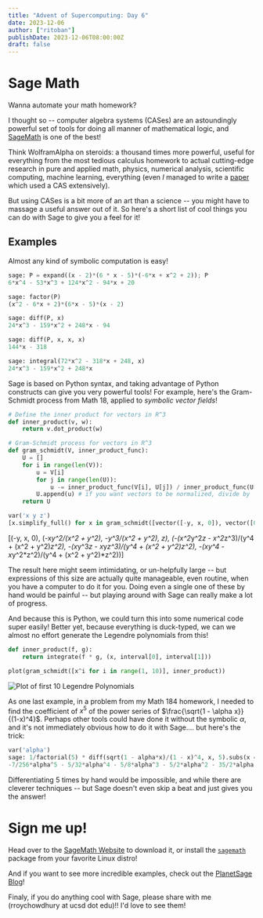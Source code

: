```yaml
---
title: "Advent of Supercomputing: Day 6"
date: 2023-12-06
author: ["ritoban"]
publishDate: 2023-12-06T08:00:00Z
draft: false
---
```


# Sage Math
Wanna automate your math homework?

I thought so -- computer algebra systems (CASes) are an astoundingly powerful set of tools for doing all manner of mathematical logic, and [SageMath](https://www.sagemath.org/) is one of the best!

Think WolframAlpha on steroids: a thousand times more powerful, useful for everything from the most tedious calculus homework to actual cutting-edge research in pure and applied math, physics, numerical analysis, scientific computing, machine learning, everything (even _I_ managed to write a [paper](https://www.sciencedirect.com/science/article/pii/S0021999122005629#ab0010) which used a CAS extensively). 

But using CASes is a bit more of an art than a science -- you might have to massage a useful answer out of it. So here's a short list of cool things you can do with Sage to give you a feel for it! 

## Examples
Almost any kind of symbolic computation is easy!
```py
sage: P = expand((x - 2)*(6 * x - 5)*(-6*x + x^2 + 2)); P
6*x^4 - 53*x^3 + 124*x^2 - 94*x + 20

sage: factor(P)
(x^2 - 6*x + 2)*(6*x - 5)*(x - 2)

sage: diff(P, x)
24*x^3 - 159*x^2 + 248*x - 94

sage: diff(P, x, x, x)
144*x - 318

sage: integral(72*x^2 - 318*x + 248, x)
24*x^3 - 159*x^2 + 248*x
```

Sage is based on Python syntax, and taking advantage of Python constructs can give you very powerful tools! For example, here's the Gram-Schmidt process from Math 18, applied to _symbolic vector fields_!

```py
# Define the inner product for vectors in R^3
def inner_product(v, w):
    return v.dot_product(w)

# Gram-Schmidt process for vectors in R^3
def gram_schmidt(V, inner_product_func):
    U = []
    for i in range(len(V)):
        u = V[i]
        for j in range(len(U)):
            u -= inner_product_func(V[i], U[j]) / inner_product_func(U[j], U[j]) * U[j]
        U.append(u) # if you want vectors to be normalized, divide by |u| here
    return U

var('x y z')
[x.simplify_full() for x in gram_schmidt([vector([-y, x, 0]), vector([0, -y, z]), vector([z, 0, -x])], inner_product)]
```
[(-y, x, 0),
 (-x*y^2/(x^2 + y^2), -y^3/(x^2 + y^2), z),
 (-(x^2*y^2*z - x^2*z^3)/(y^4 + (x^2 + y^2)*z^2), -(x*y^3*z - x*y*z^3)/(y^4 + (x^2 + y^2)*z^2), -(x*y^4 - x*y^2*z^2)/(y^4 + (x^2 + y^2)*z^2))]

The result here might seem intimidating, or un-helpfully large -- but expressions of this size are actually quite manageable, even routine, when you have a computer to do it for you. Doing even a single one of these by hand would be painful -- but playing around with Sage can really make a lot of progress. 

And because this is Python, we could turn this into some numerical code super easily! Better yet, because everything is duck-typed, we can we almost no effort generate the Legendre polynomials from this! 

```py
def inner_product(f, g):
    return integrate(f * g, (x, interval[0], interval[1]))

plot(gram_schmidt([x^i for i in range(1, 10)], inner_product))
```

![Plot of first 10 Legendre Polynomials](/post-media/advent-2023-media/advent-6-legendre.png)

As one last example, in a problem from my Math 184 homework, I needed to find the coefficient of $x^5$ of the power series of $\frac{\sqrt{1 - \alpha x}}{(1-x)^4}$. Perhaps other tools could have done it without the symbolic $\alpha$, and it's not immediately obvious how to do it with Sage.... but here's the trick:
```py
var('alpha')
sage: 1/factorial(5) * diff(sqrt(1 - alpha*x)/(1 - x)^4, x, 5).subs(x = 0)
-7/256*alpha^5 - 5/32*alpha^4 - 5/8*alpha^3 - 5/2*alpha^2 - 35/2*alpha + 56
```
Differentiating 5 times by hand would be impossible, and while there are cleverer techniques -- but Sage doesn't even skip a beat and just gives you the answer!

# Sign me up!
Head over to the [SageMath Website](https://www.sagemath.org/) to download it, or install the [`sagemath`](https://repology.org/project/sagemath/versions) package from your favorite Linux distro!

And if you want to see more incredible examples, check out the [PlanetSage Blog](https://repology.org/project/sagemath/versions)!

Finaly, if you do anything cool with Sage, please share with me (rroychowdhury at ucsd dot edu)!! I'd love to see them!

